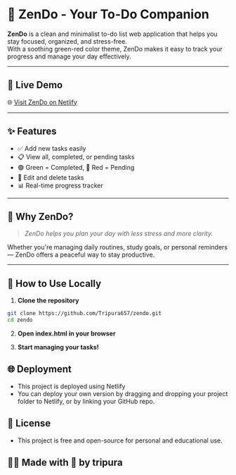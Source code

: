 # 🌿 ZenDo - Your To-Do Companion

**ZenDo** is a clean and minimalist to-do list web application that helps you stay focused, organized, and stress-free.  
With a soothing green-red color theme, ZenDo makes it easy to track your progress and manage your day effectively.

---

## 🔗 Live Demo

🌐 [Visit ZenDo on Netlify]([https://your-netlify-link.netlify.app](https://sage-rabanadas-2b9aca.netlify.app/))  


---

## ✨ Features

- ✅ Add new tasks easily
- 📋 View all, completed, or pending tasks
- 🟢 Green = Completed, 🔴 Red = Pending
- 📝 Edit and delete tasks
- 📊 Real-time progress tracker

---

## 🧘 Why ZenDo?

> _ZenDo helps you plan your day with less stress and more clarity._

Whether you're managing daily routines, study goals, or personal reminders — ZenDo offers a peaceful way to stay productive.

---

## 🚀 How to Use Locally

1. **Clone the repository**
```bash
git clone https://github.com/Tripura657/zendo.git
cd zendo
```
2. **Open index.html in your browser**

3. **Start managing your tasks!**

## 🌐 Deployment
- This project is deployed using Netlify
- You can deploy your own version by dragging and dropping your project folder to Netlify, or by linking your GitHub repo.
## 📜 License
- This project is free and open-source for personal and educational use.
## 🙋‍♀️ Made with 💚 by tripura 

